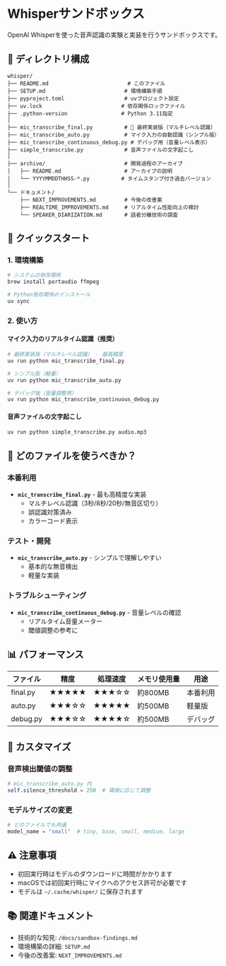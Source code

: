 # Whisperサンドボックス

OpenAI Whisperを使った音声認識の実験と実装を行うサンドボックスです。

## 📁 ディレクトリ構成

```
whisper/
├── README.md                         # このファイル
├── SETUP.md                         # 環境構築手順
├── pyproject.toml                   # uvプロジェクト設定
├── uv.lock                         # 依存関係ロックファイル
├── .python-version                 # Python 3.11指定
│
├── mic_transcribe_final.py          # 🎯 最終実装版（マルチレベル認識）
├── mic_transcribe_auto.py           # マイク入力の自動認識（シンプル版）
├── mic_transcribe_continuous_debug.py # デバッグ用（音量レベル表示）
├── simple_transcribe.py             # 音声ファイルの文字起こし
│
├── archive/                         # 開発過程のアーカイブ
│   ├── README.md                    # アーカイブの説明
│   └── YYYYMMDDTHHSS-*.py          # タイムスタンプ付き過去バージョン
│
└── ドキュメント/
    ├── NEXT_IMPROVEMENTS.md         # 今後の改善案
    ├── REALTIME_IMPROVEMENTS.md     # リアルタイム性能向上の検討
    └── SPEAKER_DIARIZATION.md       # 話者分離技術の調査
```

## 🚀 クイックスタート

### 1. 環境構築
```bash
# システムの依存関係
brew install portaudio ffmpeg

# Python依存関係のインストール
uv sync
```

### 2. 使い方

#### マイク入力のリアルタイム認識（推奨）
```bash
# 最終実装版（マルチレベル認識） - 最高精度
uv run python mic_transcribe_final.py

# シンプル版（軽量）
uv run python mic_transcribe_auto.py

# デバッグ版（音量調整用）
uv run python mic_transcribe_continuous_debug.py
```

#### 音声ファイルの文字起こし
```bash
uv run python simple_transcribe.py audio.mp3
```

## 🎯 どのファイルを使うべきか？

### 本番利用
- **`mic_transcribe_final.py`** - 最も高精度な実装
  - マルチレベル認識（3秒/8秒/20秒/無音区切り）
  - 誤認識対策済み
  - カラーコード表示

### テスト・開発
- **`mic_transcribe_auto.py`** - シンプルで理解しやすい
  - 基本的な無音検出
  - 軽量な実装

### トラブルシューティング
- **`mic_transcribe_continuous_debug.py`** - 音量レベルの確認
  - リアルタイム音量メーター
  - 閾値調整の参考に

## 📊 パフォーマンス

| ファイル | 精度 | 処理速度 | メモリ使用量 | 用途 |
|---------|------|----------|-------------|------|
| final.py | ★★★★★ | ★★★☆☆ | 約800MB | 本番利用 |
| auto.py | ★★★☆☆ | ★★★★★ | 約500MB | 軽量版 |
| debug.py | ★★★☆☆ | ★★★★☆ | 約500MB | デバッグ |

## 🔧 カスタマイズ

### 音声検出閾値の調整
```python
# mic_transcribe_auto.py 内
self.silence_threshold = 250  # 環境に応じて調整
```

### モデルサイズの変更
```python
# どのファイルでも共通
model_name = "small"  # tiny, base, small, medium, large
```

## ⚠️ 注意事項

- 初回実行時はモデルのダウンロードに時間がかかります
- macOSでは初回実行時にマイクへのアクセス許可が必要です
- モデルは `~/.cache/whisper/` に保存されます

## 📚 関連ドキュメント

- 技術的な知見: `/docs/sandbox-findings.md`
- 環境構築の詳細: `SETUP.md`
- 今後の改善案: `NEXT_IMPROVEMENTS.md`